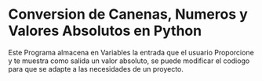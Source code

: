 # Conversion de Canenas, Numeros y Valores Absolutos en Python
Este Programa almacena en Variables la entrada que el usuario Proporcione y te muestra como salida un valor absoluto, se puede modificar el codiogo para que se adapte a las necesidades de un proyecto.